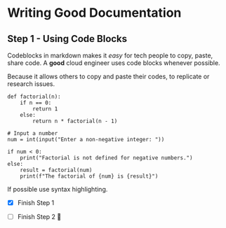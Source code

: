# Writing Good Documentation

## Step 1 - Using Code Blocks
Codeblocks in markdown makes it *easy* for tech people to copy, paste, share code.
A **good** cloud engineer uses code blocks whenever possible.

Because it allows others to copy and paste their codes, to replicate or research issues.

``` 
def factorial(n):
    if n == 0:
        return 1
    else:
        return n * factorial(n - 1)

# Input a number
num = int(input("Enter a non-negative integer: "))

if num < 0:
    print("Factorial is not defined for negative numbers.")
else:
    result = factorial(num)
    print(f"The factorial of {num} is {result}")
```

If possible use syntax highlighting.

- [x] Finish Step 1
- [ ] Finish Step 2 💚

